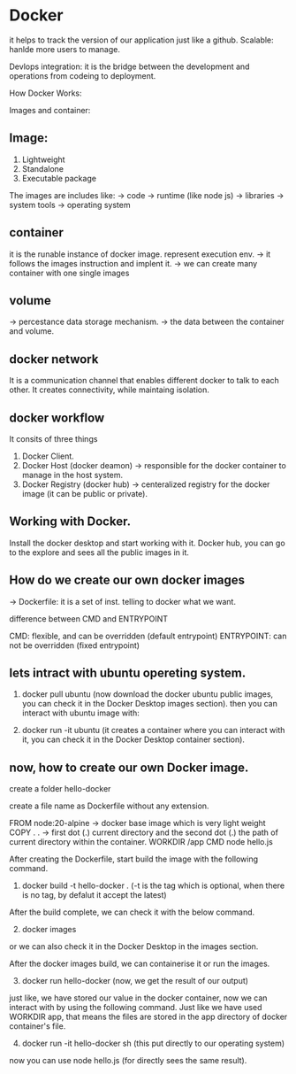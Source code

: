 <!-- @format -->

# Docker

it helps to track the version of our application just like a github.
Scalable: hanlde more users to manage.

Devlops integration: it is the bridge between the development and operations from codeing to deployment.

How Docker Works:

Images and container:

## Image:

1. Lightweight
2. Standalone
3. Executable package

The images are includes like:
-> code
-> runtime (like node js)
-> libraries
-> system tools
-> operating system

## container

it is the runable instance of docker image.
represent execution env.
-> it follows the images instruction and implent it.
-> we can create many container with one single images

## volume

-> percestance data storage mechanism.
-> the data between the container and volume.

## docker network

It is a communication channel that enables different docker to talk to each other.
It creates connectivity, while maintaing isolation.

## docker workflow

It consits of three things

1. Docker Client.
2. Docker Host (docker deamon) -> responsible for the docker container to manage in the host system.
3. Docker Registry (docker hub) -> centeralized registry for the docker image (it can be public or private).

## Working with Docker.

Install the docker desktop and start working with it.
Docker hub, you can go to the explore and sees all the public images in it.

## How do we create our own docker images

-> Dockerfile: it is a set of inst. telling to docker what we want.

difference between CMD and ENTRYPOINT

CMD: flexible, and can be overridden (default entrypoint)
ENTRYPOINT: can not be overridden (fixed entrypoint)

## lets intract with ubuntu opereting system.

1. docker pull ubuntu
   (now download the docker ubuntu public images, you can check it in the Docker Desktop images section).
   then you can interact with ubuntu image with:

2. docker run -it ubuntu
   (it creates a container where you can interact with it, you can check it in the Docker Desktop container section).

## now, how to create our own Docker image.

create a folder hello-docker

create a file name as Dockerfile without any extension.

FROM node:20-alpine -> docker base image which is very light weight
COPY . . -> first dot (.) current directory and the second dot (.) the path of current directory within the container.
WORKDIR /app
CMD node hello.js

After creating the Dockerfile, start build the image with the following command.

1. docker build -t hello-docker . (-t is the tag which is optional, when there is no tag, by defalut it accept the latest)

After the build complete, we can check it with the below command.

2. docker images

or we can also check it in the Docker Desktop in the images section.

After the docker images build, we can containerise it or run the images.

3. docker run hello-docker (now, we get the result of our output)

just like, we have stored our value in the docker container, now we can interact with by using the following command. Just like we have used WORKDIR app, that means the files are stored in the app directory of docker container's file.

4. docker run -it hello-docker sh (this put directly to our operating system)

now you can use node hello.js (for directly sees the same result).
